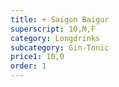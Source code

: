 ```yaml
---
title: + Saigon Baigur
superscript: 10,M,F
category: Longdrinks
subcategory: Gin-Tonic
price1: 10,0
order: 1
---
```

